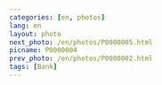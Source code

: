 ```yaml
---
categories: [en, photos]
lang: en
layout: photo
next_photo: /en/photos/P0000005.html
picname: P0000004
prev_photo: /en/photos/P0000002.html
tags: [Bank]
---
```

